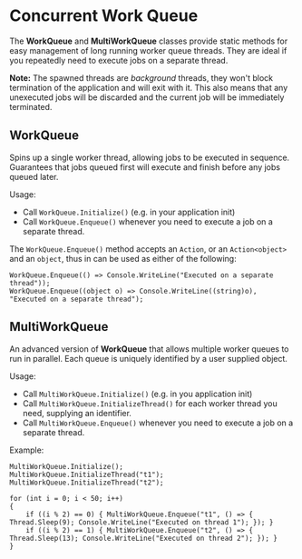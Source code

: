 # Concurrent Work Queue
The **WorkQueue** and **MultiWorkQueue** classes provide static methods for easy management of long running worker queue threads. They are ideal if you repeatedly need to execute jobs on a separate thread.

**Note:** The spawned threads are *background* threads,  they won't block termination of the application and will exit with it. This also means that any unexecuted jobs will be discarded and the current job will be immediately terminated.


## WorkQueue
Spins up a single worker thread, allowing jobs to be executed in sequence. Guarantees that jobs queued first will execute and finish before any jobs queued later.

Usage:
 - Call `WorkQueue.Initialize()` (e.g. in your application init)
 - Call `WorkQueue.Enqueue()` whenever you need to execute a job on a separate thread.

The `WorkQueue.Enqueue()` method accepts an `Action`, or an `Action<object>` and an `object`, thus in can be used as either of the following:
```
WorkQueue.Enqueue(() => Console.WriteLine("Executed on a separate thread"));
WorkQueue.Enqueue((object o) => Console.WriteLine((string)o), "Executed on a separate thread");
```


## MultiWorkQueue
An advanced version of **WorkQueue** that allows multiple worker queues to run in parallel. Each queue is uniquely identified by a user supplied object.

Usage:
 - Call `MultiWorkQueue.Initialize()` (e.g. in you application init)
 - Call `MultiWorkQueue.InitializeThread()` for each worker thread you need, supplying an identifier.
 - Call `MultiWorkQueue.Enqueue()` whenever you need to execute a job on a separate thread.

Example:
```
MultiWorkQueue.Initialize();
MultiWorkQueue.InitializeThread("t1");
MultiWorkQueue.InitializeThread("t2");

for (int i = 0; i < 50; i++)
{
    if ((i % 2) == 0) { MultiWorkQueue.Enqueue("t1", () => { Thread.Sleep(9); Console.WriteLine("Executed on thread 1"); }); }
    if ((i % 2) == 1) { MultiWorkQueue.Enqueue("t2", () => { Thread.Sleep(13); Console.WriteLine("Executed on thread 2"); }); }
}
```
